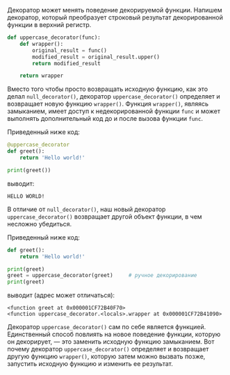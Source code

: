 

Декоратор может менять поведение декорируемой функции. Напишем декоратор, который преобразует строковый результат декорированной функции в верхний регистр.

```python
def uppercase_decorator(func):
    def wrapper():
        original_result = func()
        modified_result = original_result.upper()
        return modified_result

    return wrapper
```

Вместо того чтобы просто возвращать исходную функцию, как это делал `null_decorator()`, декоратор `uppercase_decorator()` определяет и возвращает новую функцию `wrapper()`. Функция `wrapper()`, являясь замыканием, имеет доступ к недекорированной функции `func` и может выполнять дополнительный код до и после вызова функции `func`.

Приведенный ниже код:

```python
@uppercase_decorator
def greet():
    return 'Hello world!'

print(greet())
```

выводит:

```no-highlight
HELLO WORLD!
```

В отличие от `null_decorator()`, наш новый декоратор `uppercase_decorator()` возвращает другой объект функции, в чем несложно убедиться.

Приведенный ниже код:

```python
def greet():
    return 'Hello world!'

print(greet)
greet = uppercase_decorator(greet)     # ручное декорирование
print(greet)
```

выводит (адрес может отличаться):

```
<function greet at 0x000001CF72B40F70>
<function uppercase_decorator.<locals>.wrapper at 0x000001CF72B41090>
```

Декоратор `uppercase_decorator()` сам по себе является функцией. Единственный способ повлиять на новое поведение функции, которую он декорирует, — это заменить исходную функцию замыканием. Вот почему декоратор `uppercase_decorator()` определяет и возвращает другую функцию `wrapper()`, которую затем можно вызвать позже, запустить исходную функцию и изменить ее результат.